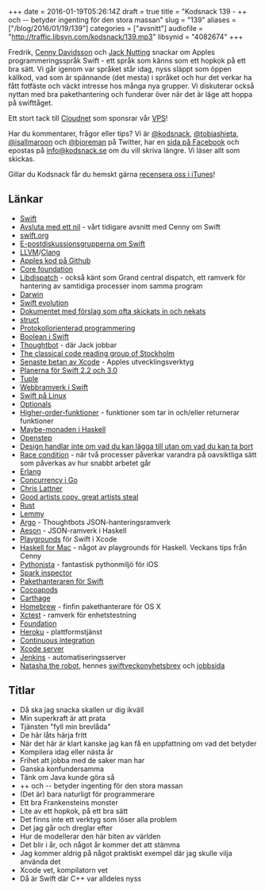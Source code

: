 +++
date = 2016-01-19T05:26:14Z
draft = true
title = "Kodsnack 139 - ++ och -- betyder ingenting för den stora massan"
slug = "139"
aliases = ["/blog/2016/01/19/139"]
categories = ["avsnitt"]
audiofile = "http://traffic.libsyn.com/kodsnack/139.mp3"
libsynid = "4082674"
+++

Fredrik, [Cenny Davidsson](https://twitter.com/Cennydavidsson) och [Jack Nutting](http://nuthole.com) snackar om Apples programmeringsspråk Swift - ett språk som känns som ett hopkok på ett bra sätt. Vi går igenom var språket står idag, nyss släppt som öppen källkod, vad som är spännande (det mesta) i språket och hur det verkar ha fått fotfäste och väckt intresse hos många nya grupper. Vi diskuterar också nyttan med bra pakethantering och funderar över när det är läge att hoppa på swifttåget.

Ett stort tack till [Cloudnet](http://www.cloudnet.se) som sponsrar vår [VPS](http://en.wikipedia.org/wiki/Virtual_private_server)!

Har du kommentarer, frågor eller tips? Vi är [@kodsnack](https://www.twitter.com/kodsnack), [@tobiashieta](https://www.twitter.com/tobiashieta), [@isallmaroon](https://www.twitter.com/isallmaroon) och [@bjoreman](https://www.twitter.com/bjoreman) på Twitter, har en [sida på Facebook](https://www.facebook.com/kodsnack) och epostas på [info@kodsnack.se](mailto:info@kodsnack.se) om du vill skriva längre. Vi läser allt som skickas.

Gillar du Kodsnack får du hemskt gärna [recensera oss i iTunes](http://itunes.apple.com/se/podcast/kodsnack/id561631498?l=en)!

## Länkar ##
* [Swift](https://en.wikipedia.org/wiki/Swift_%28programming_language%29)
* [Avsluta med ett nil](http://kodsnack.se/91/) - vårt tidigare avsnitt med Cenny om Swift
* [swift.org](https://swift.org/)
* [E-postdiskussionsgrupperna om Swift](https://swift.org/community/#mailing-lists)
* [LLVM](https://en.wikipedia.org/wiki/LLVM)/[Clang](https://en.wikipedia.org/wiki/Clang)
* [Apples kod på Github](https://github.com/apple)
* [Core foundation](https://en.wikipedia.org/wiki/Core_Foundation)
* [Libdispatch](https://en.wikipedia.org/wiki/Grand_Central_Dispatch) - också känt som Grand central dispatch, ett ramverk för hantering av samtidiga processer inom samma program
* [Darwin](https://en.wikipedia.org/wiki/Darwin_%28operating_system%29)
* [Swift evolution](https://github.com/apple/swift-evolution)
* [Dokumentet med förslag som ofta skickats in och nekats](https://github.com/apple/swift-evolution/blob/master/commonly_proposed.md)
* [struct](https://en.wikipedia.org/wiki/Struct_%28C_programming_language%29)
* [Protokollorienterad programmering](https://developer.apple.com/videos/play/wwdc2015-408/)
* [Boolean i Swift](https://medium.com/the-traveled-ios-developers-guide/swift-bool-d67985ca934#.sryzm3tw9)
* [Thoughtbot](https://thoughtbot.com/) - där Jack jobbar
* [The classical code reading group of Stockholm](http://www.meetup.com/The-Classical-Code-Reading-Group-of-Stockholm/)
* [Senaste betan av Xcode](https://developer.apple.com/xcode/download/) - Apples utvecklingsverktyg
* [Planerna för Swift 2.2 och 3.0](https://github.com/apple/swift-evolution)
* [Tuple](https://en.wikipedia.org/wiki/Tuple)
* [Webbramverk i Swift](https://github.com/PerfectlySoft/Perfect)
* [Swift på Linux](https://swift.org/blog/swift-linux-port/)
* [Optionals](https://en.wikipedia.org/wiki/Option_type)
* [Higher-order-funktioner](https://en.wikipedia.org/wiki/Higher-order_function) - funktioner som tar in och/eller returnerar funktioner
* [Maybe-monaden i Haskell](https://en.wikibooks.org/wiki/Haskell/Understanding_monads/Maybe)
* [Openstep](https://en.wikipedia.org/wiki/OpenStep)
* [Design handlar inte om vad du kan lägga till utan om vad du kan ta bort](http://english.stackexchange.com/questions/38837/where-does-this-translation-of-saint-exuperys-quote-on-design-come-from)
* [Race condition](https://en.wikipedia.org/wiki/Race_condition) - när två processer påverkar varandra på oavsiktliga sätt som påverkas av hur snabbt arbetet går
* [Erlang](https://en.wikipedia.org/wiki/Erlang_%28programming_language%29)
* [Concurrency i Go](https://www.golang-book.com/books/intro/10)
* [Chris Lattner](https://en.wikipedia.org/wiki/Chris_Lattner)
* [Good artists copy, great artists steal](http://quoteinvestigator.com/2013/03/06/artists-steal/)
* [Rust](https://www.rust-lang.org/)
* [Lemmy](https://en.wikipedia.org/wiki/Lemmy)
* [Argo](https://github.com/thoughtbot/Argo) - Thoughtbots JSON-hanteringsramverk
* [Aeson](https://hackage.haskell.org/package/aeson) - JSON-ramverk i Haskell
* [Playgrounds](https://developer.apple.com/library/ios/recipes/Playground_Help/Chapters/AboutPlaygrounds.html) för Swift i Xcode
* [Haskell for Mac](http://haskellformac.com/) - något av playgrounds för Haskell. Veckans tips från Cenny
* [Pythonista](http://omz-software.com/pythonista/) - fantastisk pythonmiljö för iOS
* [Spark inspector](http://sparkinspector.com/)
* [Pakethanteraren för Swift](https://swift.org/package-manager/)
* [Cocoapods](https://cocoapods.org/)
* [Carthage](https://github.com/Carthage/Carthage)
* [Homebrew](http://brew.sh/) - finfin pakethanterare för OS X
* [Xctest](https://github.com/apple/swift-corelibs-xctest) - ramverk för enhetstestning
* [Foundation](https://github.com/apple/swift-corelibs-foundation)
* [Heroku](https://en.wikipedia.org/wiki/Heroku) - plattformstjänst
* [Continuous integration](https://en.wikipedia.org/wiki/Continuous_integration)
* [Xcode server](https://developer.apple.com/library/ios/documentation/IDEs/Conceptual/xcode_guide-continuous_integration/)
* [Jenkins](https://jenkins-ci.org/) - automatiseringsserver
* [Natasha the robot](https://www.natashatherobot.com/), hennes [swiftveckonyhetsbrev](https://swiftnews.curated.co/) och [jobbsida](https://www.natashatherobot.com/swift-jobs/)

## Titlar ##
* Då ska jag snacka skallen ur dig ikväll
* Min superkraft är att prata
* Tjänsten "fyll min brevlåda"
* De här låts härja fritt
* När det här är klart kanske jag kan få en uppfattning om vad det betyder
* Kompilera idag eller nästa år
* Frihet att jobba med de saker man har
* Ganska konfundersamma
* Tänk om Java kunde göra så
* ++ och -- betyder ingenting för den stora massan
* (Det är) bara naturligt för programmerare
* Ett bra Frankensteins monster
* Lite av ett hopkok, på ett bra sätt
* Det finns inte ett verktyg som löser alla problem
* Det jag går och dreglar efter
* Hur de modellerar den här biten av världen
* Det blir i år, och något år kommer det att stämma
* Jag kommer aldrig på något praktiskt exempel där jag skulle vilja använda det
* Xcode vet, kompilatorn vet
* Då är Swift där C++ var alldeles nyss